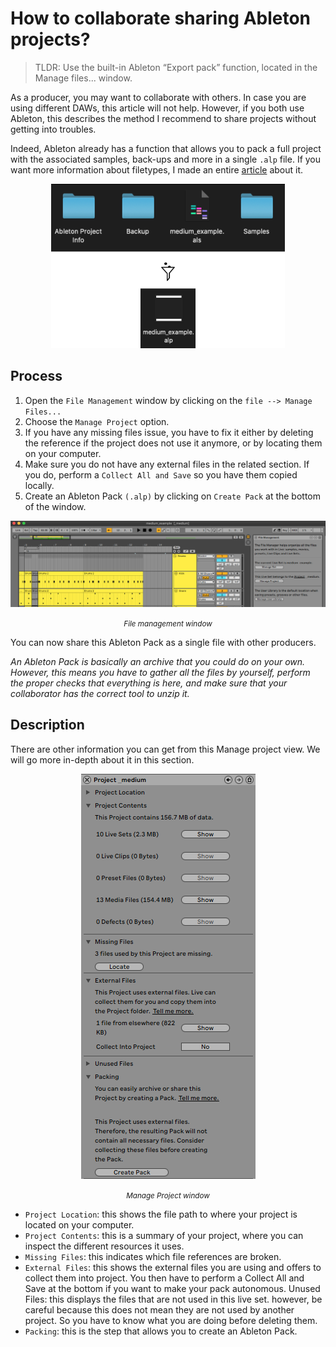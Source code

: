 # How to collaborate sharing Ableton projects?
> TLDR: Use the built-in Ableton “Export pack” function, located in the Manage files... window.

As a producer, you may want to collaborate with others. In case you are using different DAWs, this article will not help. However, if you both use Ableton, this describes the method I recommend to share projects without getting into troubles.

Indeed, Ableton already has a function that allows you to pack a full project with the associated samples, back-ups and more in a single `.alp` file. If you want more information about filetypes, I made an entire [article](../ableton_file_types/README.md) about it.

<div align="center"><img src="assets/0_alp_als.png" alt=".alp/.als mechanism"></div>

## Process
1. Open the `File Management` window by clicking on the `file --> Manage Files...`
2. Choose the `Manage Project` option.
3. If you have any missing files issue, you have to fix it either by deleting the reference if the project does not use it anymore, or by locating them on your computer.
4. Make sure you do not have any external files in the related section. If you do, perform a `Collect All and Save` so you have them copied locally.
5. Create an Ableton Pack `(.alp)` by clicking on `Create Pack` at the bottom of the window.

<div align="center"><img src="assets/1_file_management.png" alt=".adg example"><p><small><i>File management window</i></small></p></div>

You can now share this Ableton Pack as a single file with other producers.

*An Ableton Pack is basically an archive that you could do on your own. However, this means you have to gather all the files by yourself, perform the proper checks that everything is here, and make sure that your collaborator has the correct tool to unzip it.*

## Description
There are other information you can get from this Manage project view. We will go more in-depth about it in this section.

<div align="center"><img src="assets/2_manage_project.png" alt=".adg example"><p><small><i>Manage Project window</i></small></p></div>

- `Project Location`: this shows the file path to where your project is located on your computer.
- `Project Contents`: this is a summary of your project, where you can inspect the different resources it uses.
- `Missing Files`: this indicates which file references are broken.
- `External Files`: this shows the external files you are using and offers to collect them into project. You then have to perform a Collect All and Save at the bottom if you want to make your pack autonomous.
Unused Files: this displays the files that are not used in this live set. however, be careful because this does not mean they are not used by another project. So you have to know what you are doing before deleting them.
- `Packing`: this is the step that allows you to create an Ableton Pack.